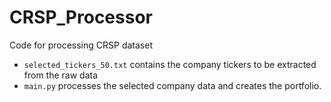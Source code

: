 # CRSP_Processor
Code for processing CRSP dataset

- `selected_tickers_50.txt` contains the company tickers to be extracted from the raw data
- `main.py` processes the selected company data and creates the portfolio.
